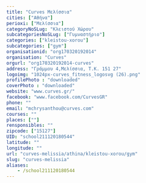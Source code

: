 ```yaml
---
title: "Curves Μελίσσια"
cities: ["Αθήνα"]
perioxi: ["Μελίσσια"]
categoryNoSLug: "Κλειστού Χώρου"
subcategoriesNoSLug: ["Γυμναστήριο"]
categories: ["kleistou-xorou"]
subcategories: ["gym"]
organisationid: "org170320192014"
organisation: "Curves"
orgurl: "org170320192014-curves"
address: "Γράμμου 4,Μελίσσια, Τ.Κ. 151 27"
logoimg: "1024px-curves_fitness_logosvg (26).png"
profilePhoto : "downloaded"
coverPhoto : "downloaded"
website: "www.curves.gr/"
facebook: "www.facebook.com/CurvesGR"
phone: ""
email: "mchrysanthou@curves.com"
courses: ""
places: [""]
rensponsibles: ""
zipcode: ["15127"]
UID: "school211120180544"
latitude: ""
longitude: ""
url: "curves-melissia/athina/kleistou-xorou/gym"
slug: "curves-melissia"
aliases:
    - /school211120180544
---
```





